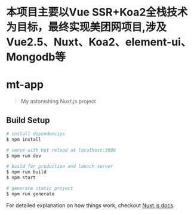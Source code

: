 # 本项目主要以Vue SSR+Koa2全栈技术为目标，最终实现美团网项目,涉及Vue2.5、Nuxt、Koa2、element-ui、Mongodb等
# mt-app

> My astonishing Nuxt.js project

## Build Setup

``` bash
# install dependencies
$ npm install

# serve with hot reload at localhost:3000
$ npm run dev

# build for production and launch server
$ npm run build
$ npm start

# generate static project
$ npm run generate
```

For detailed explanation on how things work, checkout [Nuxt.js docs](https://nuxtjs.org).
